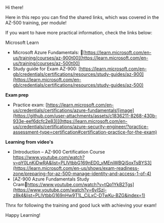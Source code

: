 Hi there!

Here in this repo you can find the shared links, which was covered in the AZ-500 training, per module!

If you want to have more practical information, check the links below:

Microsoft Learn
- Microsoft Azure Fundamentals: [https://learn.microsoft.com/en-us/training/courses/az-900t00](https://learn.microsoft.com/en-us/training/courses/az-500t00)
- Study guide for Exam AZ-900:   [https://learn.microsoft.com/en-gb/credentials/certifications/resources/study-guides/az-900](https://learn.microsoft.com/en-gb/credentials/certifications/resources/study-guides/az-500)
  
**Exam prep**
- Practice exam: [https://learn.microsoft.com/en-us/credentials/certifications/azure-fundamentals![image](https://github.com/user-attachments/assets/c1836211-8268-430b-933e-eef6dcfc2e83)](https://learn.microsoft.com/en-us/credentials/certifications/azure-security-engineer/?practice-assessment-type=certification#certification-practice-for-the-exam)

**Learning from video's**
- [Introduction – AZ-900 Certification Course https://www.youtube.com/watch?v=pY0LnKiDwRA&list=PLlVtbbG169nED0_vMEniWBQjSoxTsBYS3](https://learn.microsoft.com/en-us/shows/exam-readiness-zone/preparing-for-az-500-manage-identity-and-access-1-of-4)
- [AZ-900 Azure Fundamentals Study Cramhttps://www.youtube.com/watch?v=tQp1YkB2Tgs](https://www.youtube.com/watch?v=6vISzj-z8k4&list=PLlVtbbG169nHw9T1L_CiLxC-DTwKu-BZG&index=1)

Thnx for following the training and good luck with achieving your exam!

Happy Learning!
